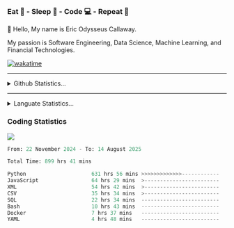 <h3>Eat 🍴 - Sleep 🛌 - Code 💻 - Repeat 🔁</h3>

👋 Hello, My name is Eric Odysseus Callaway.

My passion is Software Engineering, Data Science, Machine Learning, and Financial Technologies.

[![wakatime](https://wakatime.com/badge/user/6717695f-6a13-47e3-aa16-c813e12c0985.svg)](https://wakatime.com/@6717695f-6a13-47e3-aa16-c813e12c0985)
<hr>
<details>
  <summary>
    Github Statistics...
  </summary>
    <p align="center">
      <img src="https://github-readme-stats.vercel.app/api?username=EricCallaway&show_icons=true"/>
    </p>
</details>
</hr>

<hr>
<details>
  <summary>
    Languate Statistics...
  </summary>
    <p align="center">
      <img src="https://wakatime.com/share/@Odysseus/6fc7c863-6fba-4e57-a6af-ed1f2fa8d560.svg"/>
    </p>
</details>
</hr>


<h3>Coding Statistics</h3>
<img src="https://wakatime.com/share/@Odysseus/5e02c832-9cc5-49a3-8f4c-bd2647d78fca.svg"/>
<!--START_SECTION:waka-->

```python
From: 22 November 2024 - To: 14 August 2025

Total Time: 899 hrs 41 mins

Python                     631 hrs 56 mins >>>>>>>>>>>>>------------   51.87 %
JavaScript                 64 hrs 29 mins  >------------------------   05.29 %
XML                        54 hrs 42 mins  >------------------------   04.49 %
CSV                        35 hrs 34 mins  >------------------------   02.92 %
SQL                        22 hrs 34 mins  -------------------------   01.85 %
Bash                       10 hrs 43 mins  -------------------------   00.88 %
Docker                     7 hrs 37 mins   -------------------------   00.63 %
YAML                       4 hrs 48 mins   -------------------------   00.39 %
```

<!--END_SECTION:waka-->
